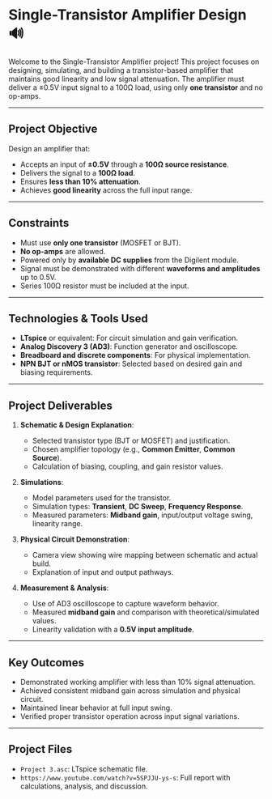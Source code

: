 # Single-Transistor Amplifier Design 🔊

Welcome to the Single-Transistor Amplifier project! This project focuses on designing, simulating, and building a transistor-based amplifier that maintains good linearity and low signal attenuation. The amplifier must deliver a ±0.5V input signal to a 100Ω load, using only **one transistor** and no op-amps.

---

## Project Objective

Design an amplifier that:
- Accepts an input of **±0.5V** through a **100Ω source resistance**.
- Delivers the signal to a **100Ω load**.
- Ensures **less than 10% attenuation**.
- Achieves **good linearity** across the full input range.

---

## Constraints

- Must use **only one transistor** (MOSFET or BJT).
- **No op-amps** are allowed.
- Powered only by **available DC supplies** from the Digilent module.
- Signal must be demonstrated with different **waveforms and amplitudes** up to 0.5V.
- Series 100Ω resistor must be included at the input.

---

## Technologies & Tools Used

- **LTspice** or equivalent: For circuit simulation and gain verification.
- **Analog Discovery 3 (AD3)**: Function generator and oscilloscope.
- **Breadboard and discrete components**: For physical implementation.
- **NPN BJT or nMOS transistor**: Selected based on desired gain and biasing requirements.

---

## Project Deliverables

1. **Schematic & Design Explanation**:
   - Selected transistor type (BJT or MOSFET) and justification.
   - Chosen amplifier topology (e.g., **Common Emitter**, **Common Source**).
   - Calculation of biasing, coupling, and gain resistor values.

2. **Simulations**:
   - Model parameters used for the transistor.
   - Simulation types: **Transient**, **DC Sweep**, **Frequency Response**.
   - Measured parameters: **Midband gain**, input/output voltage swing, linearity range.

3. **Physical Circuit Demonstration**:
   - Camera view showing wire mapping between schematic and actual build.
   - Explanation of input and output pathways.

4. **Measurement & Analysis**:
   - Use of AD3 oscilloscope to capture waveform behavior.
   - Measured **midband gain** and comparison with theoretical/simulated values.
   - Linearity validation with a **0.5V input amplitude**.

---

## Key Outcomes

- Demonstrated working amplifier with less than 10% signal attenuation.
- Achieved consistent midband gain across simulation and physical circuit.
- Maintained linear behavior at full input swing.
- Verified proper transistor operation across input signal variations.

---

## Project Files

- `Project 3.asc`: LTspice schematic file.
- `https://www.youtube.com/watch?v=5SPJJU-ys-s`: Full report with calculations, analysis, and discussion.
